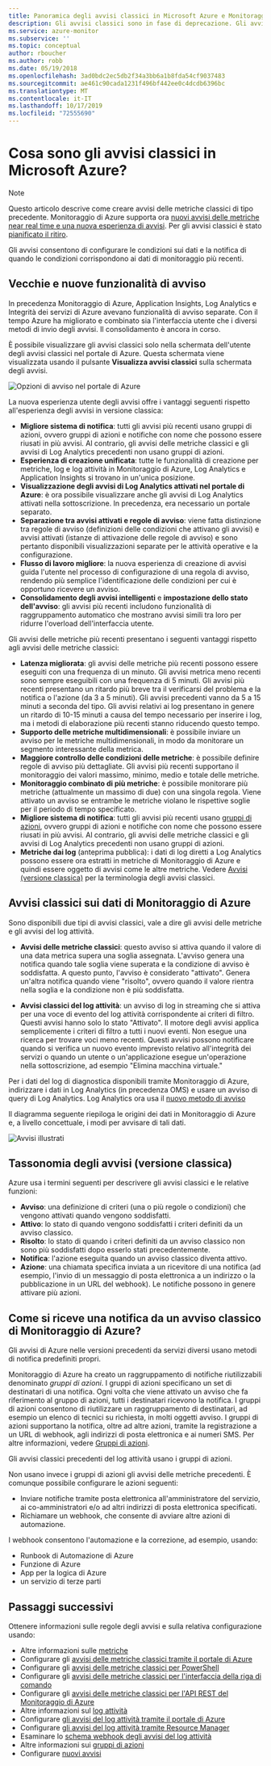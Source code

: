```yaml
---
title: Panoramica degli avvisi classici in Microsoft Azure e Monitoraggio di Azure
description: Gli avvisi classici sono in fase di deprecazione. Gli avvisi consentono di monitorare le metriche, gli eventi e i log delle risorse di Azure e, successivamente, inviare una notifica quando una condizione specificata viene soddisfatta.
ms.service: azure-monitor
ms.subservice: ''
ms.topic: conceptual
author: rboucher
ms.author: robb
ms.date: 05/19/2018
ms.openlocfilehash: 3ad0bdc2ec5db2f34a3bb6a1b8fda54cf9037483
ms.sourcegitcommit: ae461c90cada1231f496bf442ee0c4dcdb6396bc
ms.translationtype: MT
ms.contentlocale: it-IT
ms.lasthandoff: 10/17/2019
ms.locfileid: "72555690"
---
```

# <a name="what-are-classic-alerts-in-microsoft-azure"></a>Cosa sono gli avvisi classici in Microsoft Azure?

> [!NOTE]
> Questo articolo descrive come creare avvisi delle metriche classici di tipo precedente. Monitoraggio di Azure supporta ora [nuovi avvisi delle metriche near real time e una nuova esperienza di avvisi](../../azure-monitor/platform/alerts-overview.md). Per gli avvisi classici è stato [pianificato il ritiro](https://docs.microsoft.com/azure/azure-monitor/platform/monitoring-classic-retirement).  
>

Gli avvisi consentono di configurare le condizioni sui dati e la notifica di quando le condizioni corrispondono ai dati di monitoraggio più recenti.

## <a name="old-and-new-alerting-capabilities"></a>Vecchie e nuove funzionalità di avviso

In precedenza Monitoraggio di Azure, Application Insights, Log Analytics e Integrità dei servizi di Azure avevano funzionalità di avviso separate. Con il tempo Azure ha migliorato e combinato sia l'interfaccia utente che i diversi metodi di invio degli avvisi. Il consolidamento è ancora in corso.

È possibile visualizzare gli avvisi classici solo nella schermata dell'utente degli avvisi classici nel portale di Azure. Questa schermata viene visualizzata usando il pulsante **Visualizza avvisi classici** sulla schermata degli avvisi. 

 ![Opzioni di avviso nel portale di Azure](media/alerts-classic.overview/monitor-alert-screen2.png)

La nuova esperienza utente degli avvisi offre i vantaggi seguenti rispetto all'esperienza degli avvisi in versione classica:
-   **Migliore sistema di notifica**: tutti gli avvisi più recenti usano gruppi di azioni, ovvero gruppi di azioni e notifiche con nome che possono essere riusati in più avvisi. Al contrario, gli avvisi delle metriche classici e gli avvisi di Log Analytics precedenti non usano gruppi di azioni.
-   **Esperienza di creazione unificata**: tutte le funzionalità di creazione per metriche, log e log attività in Monitoraggio di Azure, Log Analytics e Application Insights si trovano in un'unica posizione.
-   **Visualizzazione degli avvisi di Log Analytics attivati nel portale di Azure**: è ora possibile visualizzare anche gli avvisi di Log Analytics attivati nella sottoscrizione. In precedenza, era necessario un portale separato.
-   **Separazione tra avvisi attivati e regole di avviso**: viene fatta distinzione tra regole di avviso (definizioni delle condizioni che attivano gli avvisi) e avvisi attivati (istanze di attivazione delle regole di avviso) e sono pertanto disponibili visualizzazioni separate per le attività operative e la configurazione.
-   **Flusso di lavoro migliore**: la nuova esperienza di creazione di avvisi guida l'utente nel processo di configurazione di una regola di avviso, rendendo più semplice l'identificazione delle condizioni per cui è opportuno ricevere un avviso.
-   **Consolidamento degli avvisi intelligenti** e **impostazione dello stato dell'avviso**: gli avvisi più recenti includono funzionalità di raggruppamento automatico che mostrano avvisi simili tra loro per ridurre l'overload dell'interfaccia utente. 

Gli avvisi delle metriche più recenti presentano i seguenti vantaggi rispetto agli avvisi delle metriche classici:
-   **Latenza migliorata**: gli avvisi delle metriche più recenti possono essere eseguiti con una frequenza di un minuto. Gli avvisi metrica meno recenti sono sempre eseguibili con una frequenza di 5 minuti. Gli avvisi più recenti presentano un ritardo più breve tra il verificarsi del problema e la notifica o l'azione (da 3 a 5 minuti). Gli avvisi precedenti vanno da 5 a 15 minuti a seconda del tipo.  Gli avvisi relativi ai log presentano in genere un ritardo di 10-15 minuti a causa del tempo necessario per inserire i log, ma i metodi di elaborazione più recenti stanno riducendo questo tempo. 
-   **Supporto delle metriche multidimensionali**: è possibile inviare un avviso per le metriche multidimensionali, in modo da monitorare un segmento interessante della metrica.
-   **Maggiore controllo delle condizioni delle metriche**: è possibile definire regole di avviso più dettagliate. Gli avvisi più recenti supportano il monitoraggio dei valori massimo, minimo, medio e totale delle metriche.
-   **Monitoraggio combinato di più metriche**: è possibile monitorare più metriche (attualmente un massimo di due) con una singola regola. Viene attivato un avviso se entrambe le metriche violano le rispettive soglie per il periodo di tempo specificato.
-   **Migliore sistema di notifica**: tutti gli avvisi più recenti usano [gruppi di azioni](../../azure-monitor/platform/action-groups.md), ovvero gruppi di azioni e notifiche con nome che possono essere riusati in più avvisi.  Al contrario, gli avvisi delle metriche classici e gli avvisi di Log Analytics precedenti non usano gruppi di azioni. 
-   **Metriche dai log** (anteprima pubblica): i dati di log diretti a Log Analytics possono essere ora estratti in metriche di Monitoraggio di Azure e quindi essere oggetto di avvisi come le altre metriche. Vedere [Avvisi (versione classica)](alerts-classic.overview.md) per la terminologia degli avvisi classici. 


## <a name="classic-alerts-on-azure-monitor-data"></a>Avvisi classici sui dati di Monitoraggio di Azure
Sono disponibili due tipi di avvisi classici, vale a dire gli avvisi delle metriche e gli avvisi del log attività.

* **Avvisi delle metriche classici**: questo avviso si attiva quando il valore di una data metrica supera una soglia assegnata. L'avviso genera una notifica quando tale soglia viene superata e la condizione di avviso è soddisfatta. A questo punto, l'avviso è considerato "attivato". Genera un'altra notifica quando viene "risolto", ovvero quando il valore rientra nella soglia e la condizione non è più soddisfatta.

* **Avvisi classici del log attività**: un avviso di log in streaming che si attiva per una voce di evento del log attività corrispondente ai criteri di filtro. Questi avvisi hanno solo lo stato "Attivato". Il motore degli avvisi applica semplicemente i criteri di filtro a tutti i nuovi eventi. Non esegue una ricerca per trovare voci meno recenti. Questi avvisi possono notificare quando si verifica un nuovo evento imprevisto relativo all'integrità dei servizi o quando un utente o un'applicazione esegue un'operazione nella sottoscrizione, ad esempio "Elimina macchina virtuale."

Per i dati del log di diagnostica disponibili tramite Monitoraggio di Azure, indirizzare i dati in Log Analytics (in precedenza OMS) e usare un avviso di query di Log Analytics. Log Analytics ora usa il [nuovo metodo di avviso](../../azure-monitor/platform/alerts-overview.md) 

Il diagramma seguente riepiloga le origini dei dati in Monitoraggio di Azure e, a livello concettuale, i modi per avvisare di tali dati.

![Avvisi illustrati](media/alerts-classic.overview/Alerts_Overview_Resource_v5.png)

## <a name="taxonomy-of-alerts-classic"></a>Tassonomia degli avvisi (versione classica)
Azure usa i termini seguenti per descrivere gli avvisi classici e le relative funzioni:
* **Avviso**: una definizione di criteri (una o più regole o condizioni) che vengono attivati quando vengono soddisfatti.
* **Attivo**: lo stato di quando vengono soddisfatti i criteri definiti da un avviso classico.
* **Risolto**: lo stato di quando i criteri definiti da un avviso classico non sono più soddisfatti dopo esserlo stati precedentemente.
* **Notifica**: l'azione eseguita quando un avviso classico diventa attivo.
* **Azione**: una chiamata specifica inviata a un ricevitore di una notifica (ad esempio, l'invio di un messaggio di posta elettronica a un indirizzo o la pubblicazione in un URL del webhook). Le notifiche possono in genere attivare più azioni.

## <a name="how-do-i-receive-a-notification-from-an-azure-monitor-classic-alert"></a>Come si riceve una notifica da un avviso classico di Monitoraggio di Azure?
Gli avvisi di Azure nelle versioni precedenti da servizi diversi usano metodi di notifica predefiniti propri. 

Monitoraggio di Azure ha creato un raggruppamento di notifiche riutilizzabili denominato *gruppi di azioni*. I gruppi di azioni specificano un set di destinatari di una notifica. Ogni volta che viene attivato un avviso che fa riferimento al gruppo di azioni, tutti i destinatari ricevono la notifica. I gruppi di azioni consentono di riutilizzare un raggruppamento di destinatari, ad esempio un elenco di tecnici su richiesta, in molti oggetti avviso. I gruppi di azioni supportano la notifica, oltre ad altre azioni, tramite la registrazione a un URL di webhook, agli indirizzi di posta elettronica e ai numeri SMS.  Per altre informazioni, vedere [Gruppi di azioni](../../azure-monitor/platform/action-groups.md). 

Gli avvisi classici precedenti del log attività usano i gruppi di azioni.

Non usano invece i gruppi di azioni gli avvisi delle metriche precedenti. È comunque possibile configurare le azioni seguenti: 
- Inviare notifiche tramite posta elettronica all'amministratore del servizio, ai co-amministratori e/o ad altri indirizzi di posta elettronica specificati.
- Richiamare un webhook, che consente di avviare altre azioni di automazione.

I webhook consentono l'automazione e la correzione, ad esempio, usando:
- Runbook di Automazione di Azure
- Funzione di Azure
- App per la logica di Azure
- un servizio di terze parti

## <a name="next-steps"></a>Passaggi successivi
Ottenere informazioni sulle regole degli avvisi e sulla relativa configurazione usando:

* Altre informazioni sulle [metriche](data-platform.md)
* Configurare gli [avvisi delle metriche classici tramite il portale di Azure](alerts-classic-portal.md)
* Configurare gli [avvisi delle metriche classici per PowerShell](alerts-classic-portal.md)
* Configurare gli [avvisi delle metriche classici per l'interfaccia della riga di comando](alerts-classic-portal.md)
* Configurare gli [avvisi delle metriche classici per l'API REST del Monitoraggio di Azure](https://msdn.microsoft.com/library/azure/dn931945.aspx)
* Altre informazioni sul [log attività](activity-logs-overview.md)
* Configurare [gli avvisi del log attività tramite il portale di Azure](activity-log-alerts.md)
* Configurare [gli avvisi del log attività tramite Resource Manager](alerts-activity-log.md)
* Esaminare lo [schema webhook degli avvisi del log attività](activity-log-alerts-webhook.md)
* Altre informazioni sui [gruppi di azioni](action-groups.md)
* Configurare [nuovi avvisi](alerts-metric.md)
